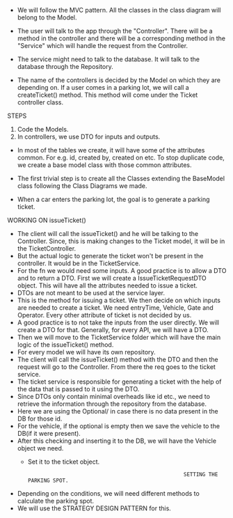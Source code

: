 * We will follow the MVC pattern. All the classes in the class diagram will belong to the Model.
* The user will talk to the app through the "Controller". There will be a method in the controller and there will
  be a corresponding method in the "Service" which will handle the request from the Controller.
* The service might need to talk to the database. It will talk to the database through the Repository.

* The name of the controllers is decided by the Model on which they are depending on. If a user comes in a parking lot,
  we will call a createTicket() method. This method will come under the Ticket controller class.




STEPS
1. Code the Models.
2. In controllers, we use DTO for inputs and outputs.

* In most of the tables we create, it will have some of the attributes common. For e.g. id, created by, created on etc.
  To stop duplicate code, we create a base model class with those common attributes.

* The first trivial step is to create all the Classes extending the BaseModel class following the Class Diagrams we made.
* When a car enters the parking lot, the goal is to generate a parking ticket.

WORKING ON issueTicket()
* The client will call the issueTicket() and he will be talking to the Controller. Since, this is making changes to the
  Ticket model, it will be in the TicketController. 
* But the actual logic to generate the ticket won't be present in the controller. It would be in the TicketService.
* For the fn we would need some inputs. A good practice is to allow a DTO and to return a DTO. First we will create
  a IssueTicketRequestDTO object. This will have all the attributes needed to issue a ticket. 
* DTOs are not meant to be used at the service layer.
* This is the method for issuing a ticket. We then decide on which inputs are needed to create a ticket. We need entryTime, 
  Vehicle, Gate and Operator. Every other attribute of ticket is not decided by us.
* A good practice is to not take the inputs from the user directly. We will create a DTO for that. Generally, for
  every API, we will have a DTO.
* Then we will move to the TicketService folder which will have the main logic of the issueTicket() method.
* For every model we will have its own repository.
* The client will call the issueTicket() method with the DTO and then the request will go to the Controller. From there the req
  goes to the ticket service.
* The ticket service is responsible for generating a ticket with the help of the data that is passed to it using the DTO.
* Since DTOs only contain minimal overheads like id etc., we need to retrieve the information through the repository from the
  database. 
* Here we are using the Optional<Vehicle>/<Gate> in case there is no data present in the DB for those id.
* For the vehicle, if the optional is empty then we save the vehicle to the DB(if it were present).
* After this checking and inserting it to the DB, we will have the Vehicle object we need.
  * Set it to the ticket object.

                                                          SETTING THE PARKING SPOT.
* Depending on the conditions, we will need different methods to calculate the parking spot.
* We will use the STRATEGY DESIGN PATTERN for this.


